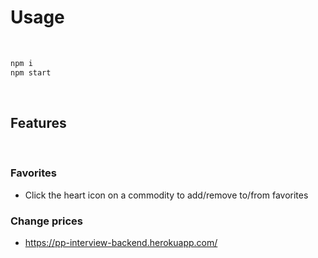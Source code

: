 # Usage

<br>

```bash
npm i
npm start
```

<br>

## Features

<br>

### Favorites

- Click the heart icon on a commodity to add/remove to/from favorites
### Change prices

- https://pp-interview-backend.herokuapp.com/